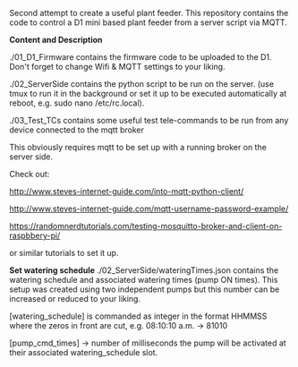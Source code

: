
Second attempt to create a useful plant feeder. This repository contains the code to control a D1 mini based plant feeder from a server script via MQTT. 

**Content and Description**

./01_D1_Firmware contains the firmware code to be uploaded to the D1. Don't forget to change Wifi & MQTT settings to your liking. 

./02_ServerSide contains the python script to be run on the server. (use tmux to run it in the background or set it up to be executed automatically at reboot, e.g. sudo nano /etc/rc.local). 

./03_Test_TCs contains some useful test tele-commands to be run from any device connected to the mqtt broker

This obviously requires mqtt to be set up with a running broker on the server side. 

Check out:

http://www.steves-internet-guide.com/into-mqtt-python-client/

http://www.steves-internet-guide.com/mqtt-username-password-example/

https://randomnerdtutorials.com/testing-mosquitto-broker-and-client-on-raspbbery-pi/

or similar tutorials to set it up. 

**Set watering schedule**
./02_ServerSide/wateringTimes.json contains the watering schedule and associated watering times (pump ON times). This setup was created using two independent pumps but this number can be increased or reduced to your liking. 

[watering_schedule] is commanded as integer in the format HHMMSS where the zeros in front are cut, e.g.  08:10:10 a.m. -> 81010

[pump_cmd_times] -> number of milliseconds the pump will be activated at their associated watering_schedule slot.   
